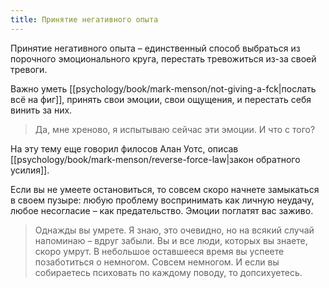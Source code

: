 ```yaml
---
title: Принятие негативного опыта
---
```

Принятие негативного опыта – единственный способ выбраться из порочного эмоционального круга, перестать тревожиться из-за своей тревоги.

Важно уметь [[psychology/book/mark-menson/not-giving-a-fck|послать всё на фиг]], принять свои эмоции, свои ощущения, и перестать себя винить за них.

> Да, мне хреново, я испытываю сейчас эти эмоции. И что с того?

На эту тему еще говорил филосов Алан Уотс, описав [[psychology/book/mark-menson/reverse-force-law|закон обратного усилия]].

Если вы не умеете остановиться, то совсем скоро начнете замыкаться в своем пузыре: любую проблему воспринимать как личную неудачу, любое несогласие – как предательство. Эмоции поглатят вас заживо.

> Однажды вы умрете. Я знаю, это очевидно, но на всякий случай напоминаю – вдруг забыли. Вы и все люди, которых вы знаете, скоро умрут. В небольшое оставшееся время вы успеете позаботиться о немногом. Совсем немногом. И если вы собираетесь психовать по каждому поводу, то допсихуетесь.